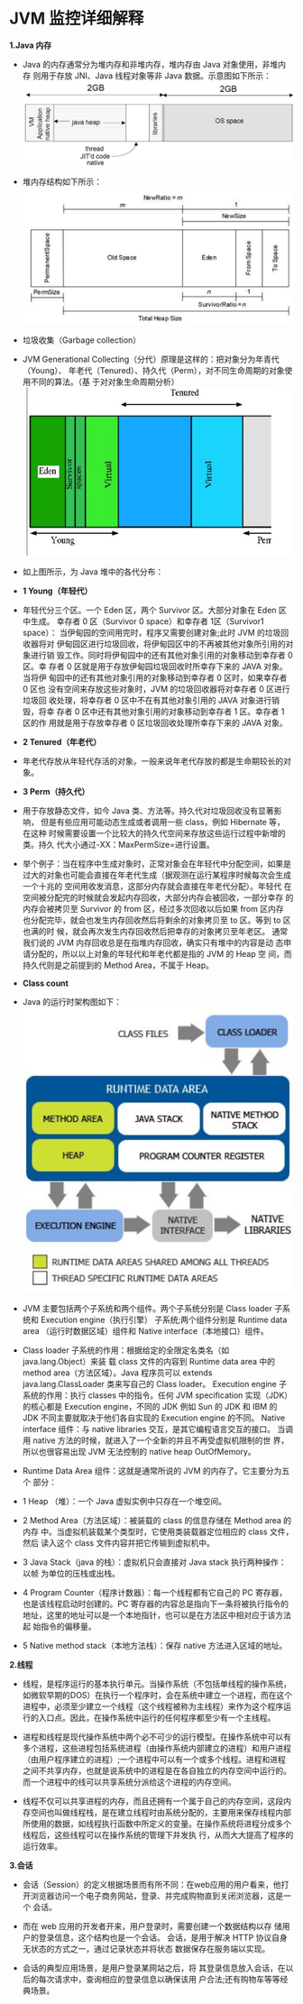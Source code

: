 # JVM 监控详细解释

**1.Java 内存**

* Java 的内存通常分为堆内存和非堆内存，堆内存由 Java 对象使用，非堆内存 则用于存放 JNI、Java 线程对象等非 Java 数据。示意图如下所示：
![](/images/jvm-01.png)

* 堆内存结构如下所示：
![](/images/jvm-02.png)

* 垃圾收集（Garbage collection）

* JVM Generational Collecting（分代）原理是这样的：把对象分为年青代（Young）、 年老代（Tenured）、持久代（Perm），对不同生命周期的对象使用不同的算法。（基 于对对象生命周期分析）
![](/images/jvm-03.png)

* 如上图所示，为 Java 堆中的各代分布：

* **1 Young（年轻代）**

* 年轻代分三个区。一个 Eden 区，两个 Survivor 区。大部分对象在 Eden 区 中生成。 幸存者 0 区（Survivor 0 space）和幸存者 1区（Survivor1 space）： 当伊甸园的空间用完时，程序又需要创建对象;此时 JVM 的垃圾回收器将对 伊甸园区进行垃圾回收，将伊甸园区中的不再被其他对象所引用的对象进行销
毁工作。同时将伊甸园中的还有其他对象引用的对象移动到幸存者 0 区。幸 存者 0 区就是用于存放伊甸园垃圾回收时所幸存下来的 JAVA 对象。当将伊 甸园中的还有其他对象引用的对象移动到幸存者 0 区时，如果幸存者 0 区也 没有空间来存放这些对象时，JVM 的垃圾回收器将对幸存者 0 区进行垃圾回 收处理，将幸存者 0 区中不在有其他对象引用的 JAVA 对象进行销毁，将幸 存者 0 区中还有其他对象引用的对象移动到幸存者 1 区。幸存者 1 区的作 用就是用于存放幸存者 0 区垃圾回收处理所幸存下来的 JAVA 对象。
* **2 Tenured（年老代）**

 * 年老代存放从年轻代存活的对象。一般来说年老代存放的都是生命期较长的对象。

* **3 Perm（持久代）**

 * 用于存放静态文件，如今 Java 类、方法等。持久代对垃圾回收没有显著影响， 但是有些应用可能动态生成或者调用一些 class，例如 Hibernate 等， 在这种 时候需要设置一个比较大的持久代空间来存放这些运行过程中新增的类。持久 代大小通过-XX：MaxPermSize=进行设置。

 * 举个例子：当在程序中生成对象时，正常对象会在年轻代中分配空间，如果是过大的对象也可能会直接在年老代生成（据观测在运行某程序时候每次会生成 一个十兆的 空间用收发消息，这部分内存就会直接在年老代分配）。年轻代 在空间被分配完的时候就会发起内存回收，大部分内存会被回收，一部分幸存 的内存会被拷贝至 Survivor 的 from 区，经过多次回收以后如果 from 区内存 也分配完毕，就会也发生内存回收然后将剩余的对象拷贝至 to 区。等到 to 区 也满的时 候，就会再次发生内存回收然后把幸存的对象拷贝至年老区。
通常我们说的 JVM 内存回收总是在指堆内存回收，确实只有堆中的内容是动 态申请分配的，所以以上对象的年轻代和年老代都是指的 JVM 的 Heap 空 间，而持久代则是之前提到的 Method Area，不属于 Heap。

* **Class count**

* Java 的运行时架构图如下：
![](/images/jvm-04.png)

* JVM 主要包括两个子系统和两个组件。两个子系统分别是 Class loader 子系
统和 Execution engine（执行引擎） 子系统;两个组件分别是 Runtime data area （运行时数据区域）组件和 Native interface（本地接口）组件。

* Class loader 子系统的作用：根据给定的全限定名类名（如 java.lang.Object）来装 载 class 文件的内容到 Runtime data area 中的 method area（方法区域）。Java 程序员可以 extends java.lang.ClassLoader 类来写自己的 Class loader。 Execution engine 子系统的作用：执行 classes 中的指令。任何 JVM specification 实现（JDK）的核心都是 Execution engine，不同的 JDK 例如 Sun 的 JDK 和 IBM 的 JDK 不同主要就取决于他们各自实现的 Execution engine 的不同。
Native interface 组件：与 native libraries 交互，是其它编程语言交互的接口。 当调用 native 方法的时候，就进入了一个全新的并且不再受虚拟机限制的世 界，所以也很容易出现 JVM 无法控制的 native heap OutOfMemory。

* Runtime Data Area 组件：这就是通常所说的 JVM 的内存了。它主要分为五个 部分：

 * 1 Heap （堆）：一个 Java 虚拟实例中只存在一个堆空间。

 * 2 Method Area（方法区域）：被装载的 class 的信息存储在 Method area 的内存 中。当虚拟机装载某个类型时，它使用类装载器定位相应的 class 文件，然后 读入这个 class 文件内容并把它传输到虚拟机中。

 * 3 Java Stack（java 的栈）：虚拟机只会直接对 Java stack 执行两种操作：以帧 为单位的压栈或出栈。

 * 4 Program Counter（程序计数器）：每一个线程都有它自己的 PC 寄存器，也是该线程启动时创建的。PC 寄存器的内容总是指向下一条将被执行指令的地址，这里的地址可以是一个本地指针，也可以是在方法区中相对应于该方法起 始指令的偏移量。

 * 5 Native method stack（本地方法栈）：保存 native 方法进入区域的地址。


**2.线程**

* 线程，是程序运行的基本执行单元。当操作系统（不包括单线程的操作系统，如微软早期的DOS）在执行一个程序时，会在系统中建立一个进程，而在这个进程中，必须至少建立一个线程（这个线程被称为主线程）来作为这个程序运行的入口点。因此，在操作系统中运行的任何程序都至少有一个主线程。

* 进程和线程是现代操作系统中两个必不可少的运行模型。在操作系统中可以有多个进程，这些进程包括系统进程（由操作系统内部建立的进程）和用户进程（由用户程序建立的进程）;一个进程中可以有一个或多个线程。进程和进程 之间不共享内存，也就是说系统中的进程是在各自独立的内存空间中运行的。而一个进程中的线可以共享系统分派给这个进程的内存空间。

* 线程不仅可以共享进程的内存，而且还拥有一个属于自己的内存空间，这段内存空间也叫做线程栈，是在建立线程时由系统分配的，主要用来保存线程内部所使用的数据，如线程执行函数中所定义的变量。在操作系统将进程分成多个线程后，这些线程可以在操作系统的管理下并发执 行，从而大大提高了程序的运行效率。

**3.会话**

* 会话（Session）的定义根据场景而有所不同：在web应用的用户看来，他打开浏览器访问一个电子商务网站，登录、并完成购物直到关闭浏览器，这是一个 会话。

* 而在 web 应用的开发者开来，用户登录时，需要创建一个数据结构以存 储用户的登录信息，这个结构也是一个会话。
会话，是用于解决 HTTP 协议自身无状态的方式之一，通过记录状态并将状态 数据保存在服务端以实现。

* 会话的典型应用场景，是用户登录某网站之后，将 其登录信息放入会话，在以后的每次请求中，查询相应的登录信息以确保该用 户合法;还有购物车等等经典场景。

